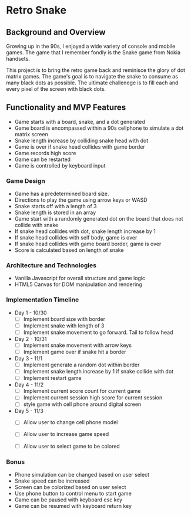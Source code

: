 # Retro Snake

## Background and Overview

Growing up in the 90s, I  enjoyed a wide variety of console and mobile games. The game that I remember fondly is the Snake game from Nokia handsets. 

This project is to bring the retro game back and reminisce the glory of dot matrix games. The game's goal is to navigate the snake to consume as many black dots as possible. The ultimate challenege is to fill each and every pixel of the screen with black dots.
    
## Functionality and MVP Features

  * Game starts with a board, snake, and a dot generated
  * Game board is encompassed within a 90s cellphone to simulate a dot matrix screen
  * Snake length increase by colliding snake head with dot
  * Game is over if snake head collides with game border
  * Game records high score
  * Game can be restarted
  * Game is controlled by keyboard input

### Game Design 

  * Game has a predetermined board size.
  * Directions to play the game using arrow keys or WASD
  * Snake starts off with a length of 3
  * Snake length is stored in an array
  * Game start with a randomly generated dot on the board that does not collide with snake 
  * If snake head collides with dot, snake length increase by 1
  * If snake head collides with self body, game is over
  * If snake head collides with game board border, game is over
  * Score is calculated based on length of snake

### Architecture and Technologies
  * Vanilla Javascript for overall structure and game logic
  * HTML5 Canvas for DOM manipulation and rendering
    
### Implementation Timeline
  * Day 1 - 10/30
    - [ ] Implement board size with border
    - [ ] Implement snake with length of 3
    - [ ] Implement snake movement to go forward. Tail to follow head
    
  * Day 2 - 10/31
    - [ ] Implement snake movement with arrow keys
    - [ ] Implement game over if snake hit a border

  * Day 3 - 11/1
    - [ ] Implement generate a random dot within border
    - [ ] Implement snake length increase by 1 if snake collide with dot
    - [ ] Implement restart game
    
  * Day 4 - 11/2
    - [ ] Implement current score count for current game
    - [ ] Implement current session high score for current session
    - [ ] style game with cell phone around digital screen
    
  * Day 5 - 11/3
    - [ ] Allow user to change cell phone model
    - [ ] Allow user to increase game speed
    - [ ] Allow user to select game to be colored


    
### Bonus
  * Phone simulation can be changed based on user select
  * Snake speed can be increased
  * Screen can be colorized based on user select
  * Use phone button to control menu to start game
  * Game can be paused with keyboard esc key
  * Game can be resumed with keyboard return key

